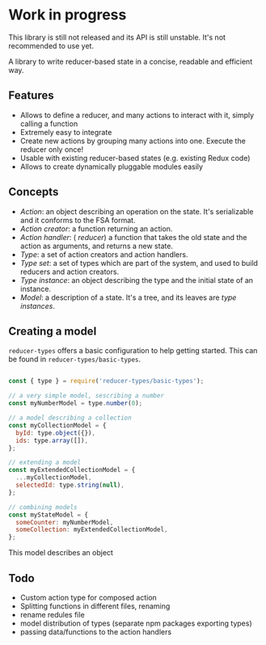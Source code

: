 # Work in progress

This library is still not released and its API is still unstable. It's not recommended to use yet.

A library to write reducer-based state in a concise, readable and efficient way.


## Features

- Allows to define a reducer, and many actions to interact with it, simply calling a function
- Extremely easy to integrate
- Create new actions by grouping many actions into one. Execute the reducer only once!
- Usable with existing reducer-based states (e.g. existing Redux code)
- Allows to create dynamically pluggable modules easily


## Concepts

- *Action*: an object describing an operation on the state. It's serializable and it conforms to the FSA format.
- *Action creator*: a function returning an action.
- *Action handler*: ( *reducer*) a function that takes the old state and the action as arguments, and returns a new state.
- *Type*: a set of action creators and action handlers.
- *Type set*: a set of types which are part of the system, and used to build reducers and action creators.
- *Type instance*: an object describing the type and the initial state of an instance.
- *Model*: a description of a state. It's a tree, and its leaves are *type instances*.


## Creating a model

`reducer-types` offers a basic configuration to help getting started. This can be found in `reducer-types/basic-types`.

```javascript

const { type } = require('reducer-types/basic-types');

// a very simple model, sescribing a number
const myNumberModel = type.number(0);

// a model describing a collection
const myCollectionModel = {
  byId: type.object({}),
  ids: type.array([]),
};

// extending a model
const myExtendedCollectionModel = {
  ...myCollectionModel,
  selectedId: type.string(null),
};

// combining models
const myStateModel = {
  someCounter: myNumberModel,
  someCollection: myExtendedCollectionModel,
};

```
This model describes an object


## Todo
- Custom action type for composed action
- Splitting functions in different files, renaming
- rename redules file
- model distribution of types (separate npm packages exporting types)
- passing data/functions to the action handlers

